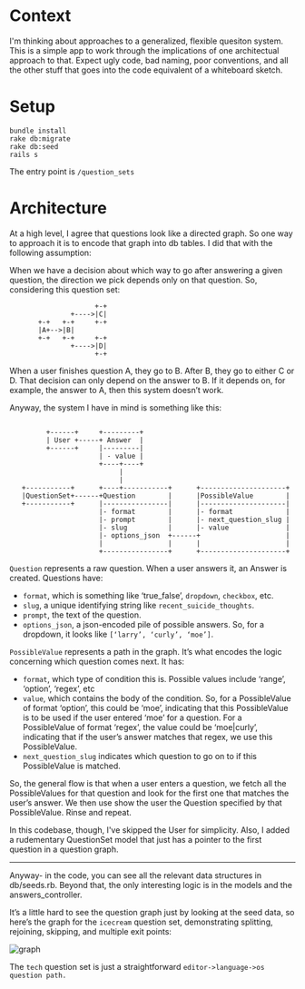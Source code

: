 Context
=====
I'm thinking about approaches to a generalized, flexible quesiton system.  This is a simple app to work through the implications of one architectual approach to that.  Expect ugly code, bad naming, poor conventions, and all the other stuff that goes into the code equivalent of a whiteboard sketch.

Setup
=====

```
bundle install
rake db:migrate
rake db:seed
rails s
```

The entry point is `/question_sets`

Architecture
=====

At a high level, I agree that questions look like a directed graph.  So one way to approach it is to encode that graph into db tables.  I did that with the following assumption:

When we have a decision about which way to go after answering a given question, the direction we pick depends only on that question.  So, considering this question set:

```
                     +-+
               +---->|C|
       +-+   +-+     +-+
       |A+-->|B|
       +-+   +-+     +-+
               +---->|D|
                     +-+
```

When a user finishes question A, they go to B.  After B, they go to either C or D.  That decision can only depend on the answer to B.  If it depends on, for example, the answer to A, then this system doesn’t work.

Anyway, the system I have in mind is something like this:

```

         +------+     +---------+
         | User +-----+ Answer  |
         +------+     |---------|
                      | - value |
                      +----+----+
                           |
                           |
   +-----------+      +----+-----------+      +---------------------+
   |QuestionSet+------+Question        |      |PossibleValue        |
   +-----------+      |----------------|      |---------------------|
                      |- format        |      |- format             |
                      |- prompt        |      |- next_question_slug |
                      |- slug          |      |- value              |
                      |- options_json  +------+                     |
                      |                |      |                     |
                      +----------------+      +---------------------+
```

`Question` represents a raw question.  When a user answers it, an Answer is created.  Questions have:
- `format`, which is something like ‘true_false’, `dropdown`, `checkbox`, etc.
- `slug`, a unique identifying string like `recent_suicide_thoughts`.
- `prompt`, the text of the question.
- `options_json`, a json-encoded pile of possible answers.  So, for a dropdown, it looks like `[‘larry’, ‘curly’, ‘moe’]`.

`PossibleValue` represents a path in the graph.  It’s what encodes the logic concerning which question comes next.  It has:
- `format`, which type of condition this is.  Possible values include ‘range’, ‘option’, ‘regex’, etc
- `value`, which contains the body of the condition.  So, for a PossibleValue of format ‘option’, this could be ‘moe’, indicating that this PossibleValue is to be used if the user entered ‘moe’ for a question.  For a PossibleValue of format ‘regex’, the value could be ‘moe|curly’, indicating that if the user’s answer matches that regex, we use this PossibleValue.
- `next_question_slug` indicates which question to go on to if this PossibleValue is matched.

So, the general flow is that when a user enters a question, we fetch all the PossibleValues for that question and look for the first one that matches the user’s answer.  We then use show the user the Question specified by that PossibleValue.  Rinse and repeat.

In this codebase, though, I've skipped the User for simplicity.  Also, I added a rudementary QuestionSet model that just has a pointer to the first question in a question graph.

------

Anyway- in the code, you can see all the relevant data structures in db/seeds.rb.  Beyond that, the only interesting logic is in the models and the answers_controller.

It’s a little hard to see the question graph just by looking at the seed data, so here’s the graph for the `icecream` question set, demonstrating splitting, rejoining, skipping, and multiple exit points:

![graph](http://i.imgur.com/4MRW9Qg.jpg)

The `tech` question set is just a straightforward `editor->language->os question path.`
